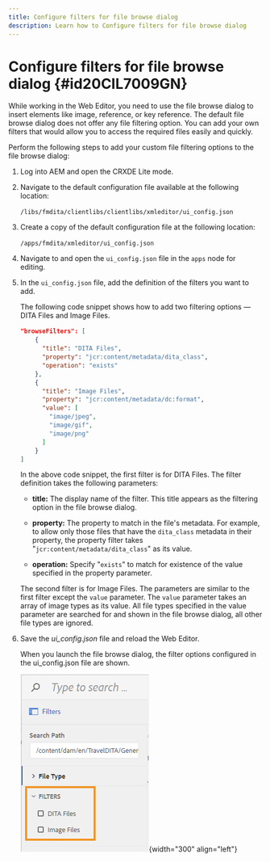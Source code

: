 ```yaml
---
title: Configure filters for file browse dialog
description: Learn how to Configure filters for file browse dialog
---
```

# Configure filters for file browse dialog {#id20CIL7009GN}

While working in the Web Editor, you need to use the file browse dialog to insert elements like image, reference, or key reference. The default file browse dialog does not offer any file filtering option. You can add your own filters that would allow you to access the required files easily and quickly.

Perform the following steps to add your custom file filtering options to the file browse dialog:

1.  Log into AEM and open the CRXDE Lite mode.

1.  Navigate to the default configuration file available at the following location:

    `/libs/fmdita/clientlibs/clientlibs/xmleditor/ui_config.json`

1.  Create a copy of the default configuration file at the following location:

    `/apps/fmdita/xmleditor/ui_config.json`

1.  Navigate to and open the `ui_config.json` file in the `apps` node for editing.

1.  In the `ui_config.json` file, add the definition of the filters you want to add.

    The following code snippet shows how to add two filtering options — DITA Files and Image Files.

    ```json
    "browseFilters": [
        {
          "title": "DITA Files",
          "property": "jcr:content/metadata/dita_class",
          "operation": "exists"
        },
        {
          "title": "Image Files",
          "property": "jcr:content/metadata/dc:format",
          "value": [        
            "image/jpeg",
            "image/gif",
            "image/png"
          ]
        }
    ]
    ```

    In the above code snippet, the first filter is for DITA Files. The filter definition takes the following parameters:

    - **title:**   The display name of the filter. This title appears as the filtering option in the file browse dialog.

    - **property:**   The property to match in the file's metadata. For example, to allow only those files that have the `dita_class` metadata in their property, the property filter takes "`jcr:content/metadata/dita_class`" as its value.

    - **operation:**   Specify "`exists`" to match for existence of the value specified in the property parameter.

    The second filter is for Image Files. The parameters are similar to the first filter except the `value` parameter. The `value` parameter takes an array of image types as its value. All file types specified in the value parameter are searched for and shown in the file browse dialog, all other file types are ignored.

1.  Save the *ui\_config.json* file and reload the Web Editor.

    When you launch the file browse dialog, the filter options configured in the ui\_config.json file are shown.

    ![](assets/file-browse-custom-filters.png){width="300" align="left"}
